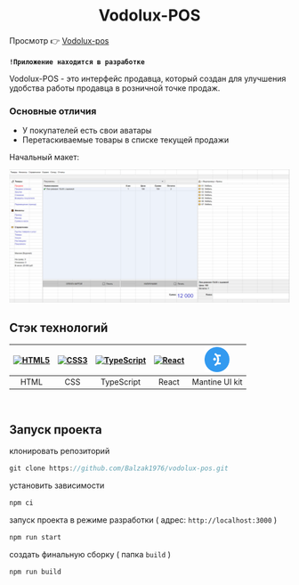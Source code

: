 <div align="center"><h1>Vodolux-POS</h1> </div>

Просмотр :point_right:  [Vodolux-pos](https://balzak1976.github.io/vodolux-pos/)

**`!Приложение находится в разработке`**
<br>

Vodolux-POS - это интерфейс продавца, который создан для улучшения удобства работы продавца в розничной точке продаж.

### Основные отличия

- У покупателей есть свои аватары
- Перетаскиваемые товары в списке текущей продажи 

Начальный макет:

![prototype](./screenshots/prototype.png)


## Стэк технологий

| <a href="https://html.spec.whatwg.org/multipage/" target="_blank" rel="noreferrer"><img width="45" height="45" alt="HTML5" src="https://cdn.jsdelivr.net/gh/devicons/devicon/icons/html5/html5-plain.svg" /></a> | <a href="https://www.w3schools.com/css/" target="_blank" rel="noreferrer"><img width="45" height="45" alt="CSS3" src="https://cdn.jsdelivr.net/gh/devicons/devicon/icons/css3/css3-plain.svg" /></a> | <a href="https://www.typescriptlang.org/" target="_blank" rel="noreferrer"><img width="45" height="45" alt="TypeScript" src="https://cdn.jsdelivr.net/gh/devicons/devicon/icons/typescript/typescript-plain.svg" /></a> | <a href="https://react.dev/" target="_blank" rel="noreferrer"><img width="45" height="45" alt="React" src="https://cdn.jsdelivr.net/gh/devicons/devicon/icons/react/react-original.svg" /></a> | <a href="https://redux-toolkit.js.org/" target="_blank" rel="noreferrer"><img width="45" height="45" alt="Mantine" src="./screenshots/mantine-icon.svg" /></a>|
| :---: | :---: | :---: | :---: | :---: | 
| HTML | CSS  | TypeScript | React | Mantine UI kit |

<br>

## Запуск проекта

клонировать репозиторий 

```javascript
git clone https://github.com/Balzak1976/vodolux-pos.git
```

установить зависимости

```javascript
npm ci 
```
запуск проекта в режиме разработки ( адрес: `http://localhost:3000` )

```javascript
npm run start 
```
создать финальную сборку ( папка `build` )

```javascript
npm run build 
```